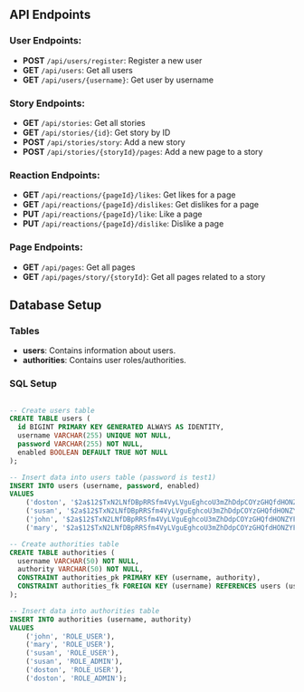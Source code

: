 ## API Endpoints

### User Endpoints:
- **POST** `/api/users/register`: Register a new user
- **GET** `/api/users`: Get all users
- **GET** `/api/users/{username}`: Get user by username

### Story Endpoints:
- **GET** `/api/stories`: Get all stories
- **GET** `/api/stories/{id}`: Get story by ID
- **POST** `/api/stories/story`: Add a new story
- **POST** `/api/stories/{storyId}/pages`: Add a new page to a story

### Reaction Endpoints:
- **GET** `/api/reactions/{pageId}/likes`: Get likes for a page
- **GET** `/api/reactions/{pageId}/dislikes`: Get dislikes for a page
- **PUT** `/api/reactions/{pageId}/like`: Like a page
- **PUT** `/api/reactions/{pageId}/dislike`: Dislike a page

### Page Endpoints:
- **GET** `/api/pages`: Get all pages
- **GET** `/api/pages/story/{storyId}`: Get all pages related to a story


## Database Setup

### Tables
- **users**: Contains information about users.
- **authorities**: Contains user roles/authorities.

### SQL Setup

```sql

-- Create users table
CREATE TABLE users (
  id BIGINT PRIMARY KEY GENERATED ALWAYS AS IDENTITY,
  username VARCHAR(255) UNIQUE NOT NULL,
  password VARCHAR(255) NOT NULL,
  enabled BOOLEAN DEFAULT TRUE NOT NULL
);

-- Insert data into users table (password is test1)
INSERT INTO users (username, password, enabled)
VALUES 
    ('doston', '$2a$12$TxN2LNfDBpRRSfm4VyLVguEghcoU3mZhDdpCOYzGHQfdHONZYFJzm', true),
    ('susan', '$2a$12$TxN2LNfDBpRRSfm4VyLVguEghcoU3mZhDdpCOYzGHQfdHONZYFJzm', true),
    ('john', '$2a$12$TxN2LNfDBpRRSfm4VyLVguEghcoU3mZhDdpCOYzGHQfdHONZYFJzm', true),
    ('mary', '$2a$12$TxN2LNfDBpRRSfm4VyLVguEghcoU3mZhDdpCOYzGHQfdHONZYFJzm', true);

-- Create authorities table
CREATE TABLE authorities (
  username VARCHAR(50) NOT NULL,
  authority VARCHAR(50) NOT NULL,
  CONSTRAINT authorities_pk PRIMARY KEY (username, authority),
  CONSTRAINT authorities_fk FOREIGN KEY (username) REFERENCES users (username)
);

-- Insert data into authorities table
INSERT INTO authorities (username, authority)
VALUES 
    ('john', 'ROLE_USER'),
    ('mary', 'ROLE_USER'),
    ('susan', 'ROLE_USER'),
    ('susan', 'ROLE_ADMIN'),
    ('doston', 'ROLE_USER'),
    ('doston', 'ROLE_ADMIN');


